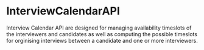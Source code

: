 # InterviewCalendarAPI
Interview Calendar API are designed for managing availability timeslots of the interviewers and candidates as well as computing the possible timeslots for orginising interviews between a candidate and one or more interviewers.
